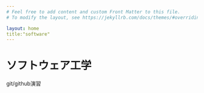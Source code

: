 ```yaml
---
# Feel free to add content and custom Front Matter to this file.
# To modify the layout, see https://jekyllrb.com/docs/themes/#overriding-theme-defaults

layout: home
title:"software"
---
```

# ソフトウェア工学
git/github演習